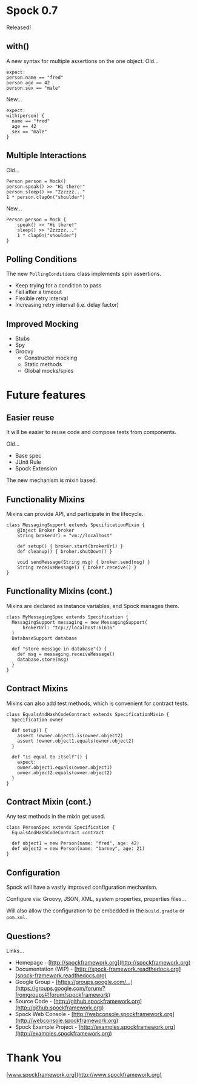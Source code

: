 # Spock 0.7

Released!

## with()

A new syntax for multiple assertions on the one object. Old…

    expect:
    person.name == "fred"
    person.age == 42
    person.sex == "male"

New…

    expect:
    with(person) {
      name == "fred"
      age == 42
      sex == "male"
    }

## Multiple Interactions

Old…

    Person person = Mock()
    person.speak() >> "Hi there!"
    person.sleep() >> "Zzzzzz..."
    1 * person.clapOn("shoulder")

New…

    Person person = Mock {
        speak() >> "Hi there!"
        sleep() >> "Zzzzzz..."
        1 * clapOn("shoulder")
    }

## Polling Conditions

The new `PollingConditions` class implements spin assertions.

* Keep trying for a condition to pass
* Fail after a timeout
* Flexible retry interval
* Increasing retry interval (i.e. delay factor)

## Improved Mocking

* Stubs
* Spy
* Groovy
    * Constructor mocking
    * Static methods 
    * Global mocks/spies

# Future features

## Easier reuse

It will be easier to reuse code and compose tests from components.

Old…

* Base spec
* JUnit Rule
* Spock Extension

The new mechanism is mixin based.

## Functionality Mixins

Mixins can provide API, and participate in the lifecycle.

    class MessagingSupport extends SpecificationMixin {
        @Inject Broker broker
        String brokerUrl = "vm://localhost"

        def setup() { broker.start(brokerUrl) }
        def cleanup() { broker.shutDown() }

        void sendMessage(String msg) { broker.send(msg) }
        String receiveMessage() { broker.receive() }
    }

## Functionality Mixins (cont.) 

Mixins are declared as instance variables, and Spock manages them.

    class MyMessagingSpec extends Specification {
      MessagingSupport messaging = new MessagingSupport(
          brokerUrl: "tcp://localhost:61616"
      )
      DatabaseSupport database

      def "store message in database"() {
        def msg = messaging.receiveMessage()
        database.store(msg)
      }
    }

## Contract Mixins

Mixins can also add test methods, which is convenient for contract tests.

    class EqualsAndHashCodeContract extends SpecificationMixin {
      Specification owner
 
      def setup() {
        assert !owner.object1.is(owner.object2)
        assert !owner.object1.equals(owner.object2)
      }
      
      def "is equal to itself"() {
        expect:
        owner.object1.equals(owner.object1)
        owner.object2.equals(owner.object2)
      }
    }

## Contract Mixin (cont.)

Any test methods in the mixin get used.

    class PersonSpec extends Specification {
      EqualsAndHashCodeContract contract

      def object1 = new Person(name: "fred", age: 42)
      def object2 = new Person(name: "barney", age: 21)
    }

## Configuration

Spock will have a vastly improved configuration mechanism.

Configure via: Groovy, JSON, XML, system properties, properties files…

Will also allow the configuration to be embedded in the `build.gradle` or `pom.xml`.

## Questions?

Links…

* Homepage - [http://spockframework.org](http://spockframework.org)
* Documentation (WIP) - [http://spock-framework.readthedocs.org](spock-framework.readthedocs.org)
* Google Group - [https://groups.google.com/…](https://groups.google.com/forum/?fromgroups#!forum/spockframework)
* Source Code - [http://github.spockframework.org](http://github.spockframework.org)
* Spock Web Console - [http://webconsole.spockframework.org](http://webconsole.spockframework.org)
* Spock Example Project - [http://examples.spockframework.org](http://examples.spockframework.org)

# Thank You

[www.spockframework.org](http://www.spockframework.org)
